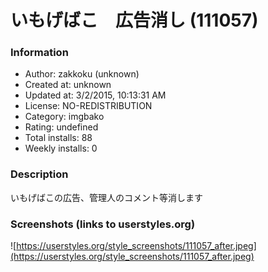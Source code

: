 # いもげばこ　広告消し (111057)

### Information
- Author: zakkoku (unknown)
- Created at: unknown
- Updated at: 3/2/2015, 10:13:31 AM
- License: NO-REDISTRIBUTION
- Category: imgbako
- Rating: undefined
- Total installs: 88
- Weekly installs: 0


### Description
いもげばこの広告、管理人のコメント等消します


### Screenshots (links to userstyles.org)
![https://userstyles.org/style_screenshots/111057_after.jpeg](https://userstyles.org/style_screenshots/111057_after.jpeg)


